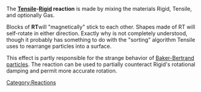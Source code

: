 The **[Tensile](/Tensile.md "Tensile")-[Rigid](/Rigid.md "Rigid") reaction** is made by mixing the materials Rigid, Tensile, and optionally Gas.

Blocks of **RT**will "magnetically" stick to each other. Shapes made of RT will self-rotate in either direction. Exactly why is not completely understood, though it probably has something to do with the "sorting" algorithm Tensile uses to rearrange particles into a surface.

This effect is partly responsible for the strange behavior of [Baker-Bertrand particles](/Baker-Bertrand%20particle.md "Baker-Bertrand particle"). The reaction can be used to partially counteract Rigid's rotational damping and permit more accurate rotation.

[Category:Reactions](/CategoryReactions.md "Category:Reactions")
